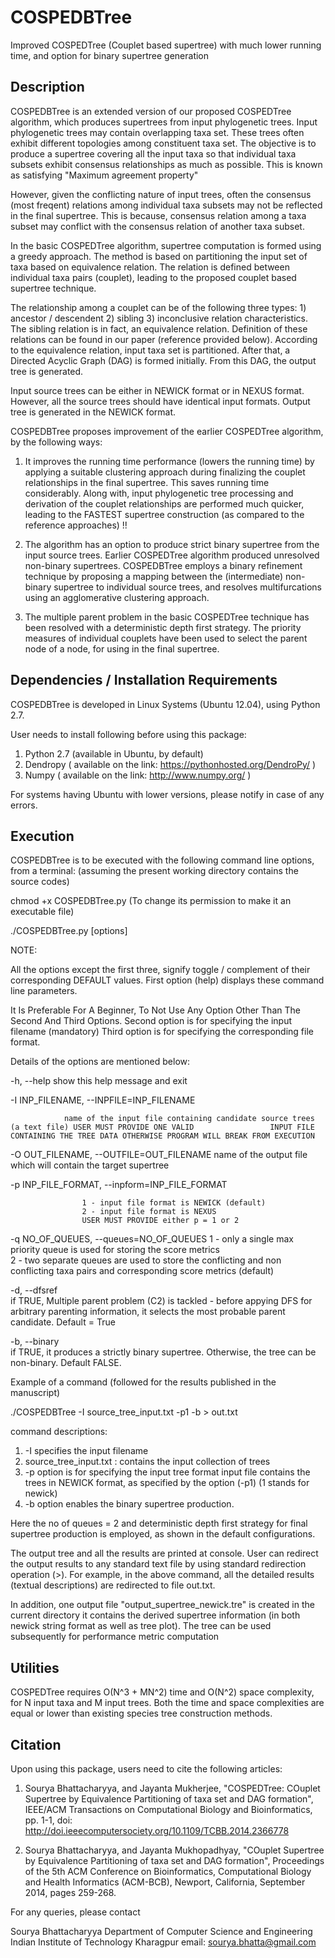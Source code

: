 # COSPEDBTree
Improved COSPEDTree (Couplet based supertree) with much lower running time, and option for binary supertree generation

Description
-----------------
COSPEDBTree is an extended version of our proposed COSPEDTree algorithm, which produces supertrees from input phylogenetic trees. Input phylogenetic trees may contain overlapping taxa set. These trees often exhibit different topologies among constituent taxa set. The objective is to produce a supertree covering all the input taxa so that individual taxa subsets exhibit consensus relationships as much as possible. This is known as satisfying "Maximum agreement property"

However, given the conflicting nature of input trees, often the consensus (most freqent) relations among individual taxa subsets may not be reflected in the final supertree. This is because, consensus relation among a taxa subset may conflict with the consensus relation of another taxa subset.

In the basic COSPEDTree algorithm, supertree computation is formed using a greedy approach. The method is based on partitioning the input set of taxa based on equivalence relation. The relation is defined between individual taxa pairs (couplet), leading to the proposed couplet based supertree technique.

The relationship among a couplet can be of the following three types: 1) ancestor / descendent 2) sibling 3) inconclusive relation characteristics. The sibling relation is in fact, an equivalence relation. Definition of these relations can be found in our paper (reference provided below). According to the equivalence relation, input taxa set is partitioned. After that, a Directed Acyclic Graph (DAG) is formed initially. From this DAG, the output tree is generated.

Input source trees can be either in NEWICK format or in NEXUS format. However, all the source trees should have identical input formats. Output tree is generated in the NEWICK format.

COSPEDBTree proposes improvement of the earlier COSPEDTree algorithm, by the following ways:

1) It improves the running time performance (lowers the running time) by applying a suitable clustering approach during finalizing the couplet relationships in the final supertree. This saves running time considerably. Along with, input phylogenetic tree processing and derivation of the couplet relationships are performed much quicker, leading to the FASTEST supertree construction (as compared to the reference approaches) !!

2) The algorithm has an option to produce strict binary supertree from the input source trees. Earlier COSPEDTree algorithm produced unresolved non-binary supertrees. COSPEDBTree employs a binary refinement technique by proposing a mapping between the (intermediate) non-binary supertree to individual source trees, and resolves multifurcations using an agglomerative clustering approach.

3) The multiple parent problem in the basic COSPEDTree technique has been resolved with a deterministic depth first strategy. The priority measures of individual couplets have been used to select the parent node of a node, for using in the final supertree.

Dependencies / Installation Requirements
--------------------------

COSPEDBTree is developed in Linux Systems (Ubuntu 12.04), using Python 2.7.

User needs to install following before using this package:

1) Python 2.7 (available in Ubuntu, by default) 
2) Dendropy ( available on the link: https://pythonhosted.org/DendroPy/ ) 
3) Numpy ( available on the link: http://www.numpy.org/ )

For systems having Ubuntu with lower versions, please notify in case of any errors.

Execution
------------

COSPEDBTree is to be executed with the following command line options, from a terminal: (assuming the present working directory contains the source codes)

chmod +x COSPEDBTree.py (To change its permission to make it an executable file)

./COSPEDBTree.py [options]

NOTE:

All the options except the first three, signify toggle / complement of their corresponding DEFAULT values. First option (help) displays these command line parameters.

It Is Preferable For A Beginner, To Not Use Any Option Other Than The Second And Third Options. Second option is for specifying the input filename (mandatory) Third option is for specifying the corresponding file format.

Details of the options are mentioned below:

-h, --help
show this help message and exit

-I INP_FILENAME, --INPFILE=INP_FILENAME 

                name of the input file containing candidate source trees (a text file) USER MUST PROVIDE ONE VALID                 INPUT FILE CONTAINING THE TREE DATA OTHERWISE PROGRAM WILL BREAK FROM EXECUTION

-O OUT_FILENAME, --OUTFILE=OUT_FILENAME
                name of the output file which will contain the target supertree

-p INP_FILE_FORMAT, --inpform=INP_FILE_FORMAT

                    1 - input file format is NEWICK (default)
                    2 - input file format is NEXUS       
                    USER MUST PROVIDE either p = 1 or 2

-q NO_OF_QUEUES, --queues=NO_OF_QUEUES
                    1 - only a single max priority queue is used for
                    storing the score metrics                        
                    2 - two separate queues are used to store the conflicting
                    and non conflicting taxa pairs and corresponding score metrics (default)

-d, --dfsref          
                    if TRUE, Multiple parent problem (C2) is tackled -
                    before appying DFS for arbitrary parenting
                    information, it selects the most probable parent candidate. Default = True

-b, --binary          
                    if TRUE, it produces a strictly binary supertree.
                    Otherwise, the tree can be non-binary. Default FALSE.


Example of a command (followed for the results published in the manuscript)

./COSPEDBTree -I source_tree_input.txt -p1 -b > out.txt

command descriptions: 

  1) -I specifies the input filename 
  2) source_tree_input.txt : contains the input collection of trees 
  3) -p option is for specifying the input tree format input file contains the trees in NEWICK format, as specified by the option (-p1) (1 stands for newick)
  4) -b option enables the binary supertree production.
  
  Here the no of queues = 2 and deterministic depth first strategy for final supertree production is employed, as shown in the default configurations.



The output tree and all the results are printed at console. User can redirect the output results to any standard text file by using standard redirection operation (>). For example, in the above command, all the detailed results (textual descriptions) are redirected to file out.txt.

In addition, one output file "output_supertree_newick.tre" is created in the current directory it contains the derived supertree information (in both newick string format as well as tree plot). The tree can be used subsequently for performance metric computation 


Utilities
-----------

COSPEDTree requires O(N^3 + MN^2) time and O(N^2) space complexity, for N input taxa and M input trees. Both the time and space complexities are equal or lower than existing species tree construction methods.

Citation
--------

Upon using this package, users need to cite the following articles:

1) Sourya Bhattacharyya, and Jayanta Mukherjee, "COSPEDTree: COuplet Supertree by Equivalence Partitioning of taxa set and DAG formation", IEEE/ACM Transactions on Computational Biology and Bioinformatics, pp. 1-1, doi: http://doi.ieeecomputersociety.org/10.1109/TCBB.2014.2366778

2) Sourya Bhattacharyya, and Jayanta Mukhopadhyay, "COuplet Supertree by Equivalence Partitioning of taxa set and DAG formation", Proceedings of the 5th ACM Conference on Bioinformatics, Computational Biology and Health Informatics (ACM-BCB), Newport, California, September 2014, pages 259-268.

For any queries, please contact

Sourya Bhattacharyya 
Department of Computer Science and Engineering 
Indian Institute of Technology Kharagpur 
email: sourya.bhatta@gmail.com
